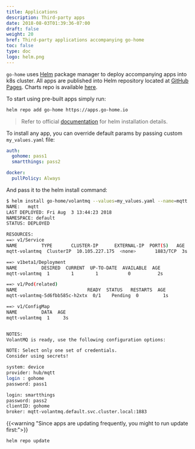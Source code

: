 ```yaml
---
title: Applications
description: Third-party apps
date: 2018-08-03T01:39:36-07:00
draft: false
weight: 20
bref: Third-party applications accompanying go-home 
toc: false
type: doc
logo: helm.png
---
```


`go-home` uses [Helm](https://helm.sh) package manager to deploy accompanying apps into k8s cluster. All apps are published into Helm repository located at [GitHub Pages](https://pages.github.com). Charts repo is available [here](https://github.com/go-home-io/helm).

To start using pre-built apps simply run:

```bash
helm repo add go-home https://apps.go-home.io
```

> Refer to official [documentation](https://docs.helm.sh/using_helm/#installing-helm) for helm installation details.


To install any app, you can override default params by passing custom `my_values.yaml` file:  

```yaml
auth:
  gohome: pass1
  smartthings: pass2

docker: 
  pullPolicy: Always
```

And pass it to the helm install command:

```bash
$ helm install go-home/volantmq --values=my_values.yaml --name=mqtt
NAME:   mqtt
LAST DEPLOYED: Fri Aug  3 13:44:23 2018
NAMESPACE: default
STATUS: DEPLOYED

RESOURCES:
==> v1/Service
NAME         TYPE       CLUSTER-IP      EXTERNAL-IP  PORT(S)   AGE
mqtt-volantmq  ClusterIP  10.105.227.175  <none>       1883/TCP  3s

==> v1beta1/Deployment
NAME         DESIRED  CURRENT  UP-TO-DATE  AVAILABLE  AGE
mqtt-volantmq  1        1        1           0          2s

==> v1/Pod(related)
NAME                          READY  STATUS   RESTARTS  AGE
mqtt-volantmq-5d6fbb585c-h2xtx  0/1    Pending  0         1s

==> v1/ConfigMap
NAME         DATA  AGE
mqtt-volantmq  1     3s


NOTES:
VolantMQ is ready, use the following configuration options:

NOTE: Select only one set of credentials.
Consider using secrets!

system: device
provider: hub/mqtt
login : gohome
password: pass1

login: smartthings
password: pass2
clientID: gohome
broker: mqtt-volantmq.default.svc.cluster.local:1883

```

{{<warning "Since apps are updating frequently, you might to run update first:">}}

```bash
helm repo update
```